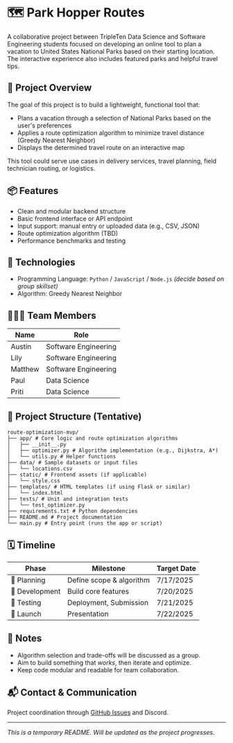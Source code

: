 # 🗺️ Park Hopper Routes

A collaborative project between TripleTen Data Science and Software Engineering students focused on developing an online tool to plan a vacation to United States National Parks based on their starting location. The interactive experience also includes featured parks and helpful travel tips.

## 🚀 Project Overview

The goal of this project is to build a lightweight, functional tool that:
- Plans a vacation through a selection of National Parks based on the user's preferences
- Applies a route optimization algorithm to minimize travel distance (Greedy Nearest Neighbor)
- Displays the determined travel route on an interactive map

This tool could serve use cases in delivery services, travel planning, field technician routing, or logistics.

## 📦 Features

- Clean and modular backend structure
- Basic frontend interface or API endpoint
- Input support: manual entry or uploaded data (e.g., CSV, JSON)
- Route optimization algorithm (TBD)
- Performance benchmarks and testing

## 🧠 Technologies

- Programming Language: `Python` / `JavaScript` / `Node.js` *(decide based on group skillset)*
- Algorithm: Greedy Nearest Neighbor

## 🧑‍🤝‍🧑 Team Members

| Name            | Role                 |
|-----------------|----------------------|
| Austin               | Software Engineering    |
| Lily              | Software Engineering       |
| Matthew               | Software Engineering   |
| Paul               | Data Science              |
| Priti               | Data Science             |


## 📁 Project Structure (Tentative)

```text
route-optimization-mvp/
├── app/ # Core logic and route optimization algorithms
│   ├── __init__.py
│   ├── optimizer.py # Algorithm implementation (e.g., Dijkstra, A*)
│   └── utils.py # Helper functions
├── data/ # Sample datasets or input files
│   └── locations.csv
├── static/ # Frontend assets (if applicable)
│   └── style.css
├── templates/ # HTML templates (if using Flask or similar)
│   └── index.html
├── tests/ # Unit and integration tests
│   └── test_optimizer.py
├── requirements.txt # Python dependencies
├── README.md # Project documentation
└── main.py # Entry point (runs the app or script)
```

## 🗓️ Timeline

| Phase           | Milestone                    | Target Date |
|----------------|-------------------------------|-------------|
| 📌 Planning     | Define scope & algorithm  | 7/17/2025        |
| 🔧 Development  | Build core features           | 7/20/2025        |
| 🧪 Testing       | Deployment, Submission            | 7/21/2025         |
| 🚀 Launch        | Presentation                | 7/22/2025         |

## 📝 Notes

- Algorithm selection and trade-offs will be discussed as a group.
- Aim to build something that *works*, then iterate and optimize.
- Keep code modular and readable for team collaboration.

## 📬 Contact & Communication

Project coordination through [GitHub Issues](https://github.com/) and Discord.

---

_This is a temporary README. Will be updated as the project progresses._

